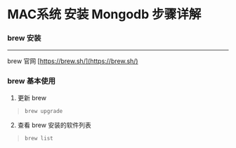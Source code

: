 # MAC系统 安装 Mongodb 步骤详解



### brew 安装
***

brew 官网 [https://brew.sh/](https://brew.sh/)



### brew 基本使用

1. 更新 brew

>`brew upgrade`

2. 查看 brew 安装的软件列表

>`brew list`

  
